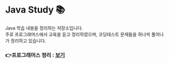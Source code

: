 # Java Study 📚

Java 학습 내용을 정리하는 저장소입니다.  
주로 프로그래머스에서 교육을 듣고 정리하였으며, 코딩테스트 문제들을 하나씩 풀어나가 정리하고 있습니다.

### 👉프로그래머스 정리 : [보기](./src/프로그래머스)
